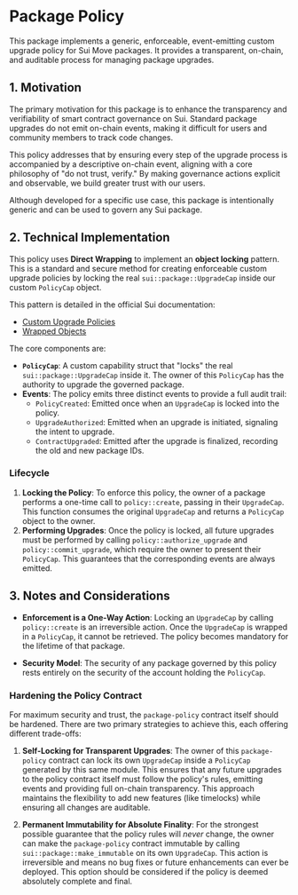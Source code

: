 # Package Policy

This package implements a generic, enforceable, event-emitting custom upgrade policy for Sui Move packages. It provides a transparent, on-chain, and auditable process for managing package upgrades.

## 1. Motivation

The primary motivation for this package is to enhance the transparency and verifiability of smart contract governance on Sui. Standard package upgrades do not emit on-chain events, making it difficult for users and community members to track code changes.

This policy addresses that by ensuring every step of the upgrade process is accompanied by a descriptive on-chain event, aligning with a core philosophy of "do not trust, verify." By making governance actions explicit and observable, we build greater trust with our users.

Although developed for a specific use case, this package is intentionally generic and can be used to govern any Sui package.

## 2. Technical Implementation

This policy uses **Direct Wrapping** to implement an **object locking** pattern. This is a standard and secure method for creating enforceable custom upgrade policies by locking the real `sui::package::UpgradeCap` inside our custom `PolicyCap` object.

This pattern is detailed in the official Sui documentation:

- [Custom Upgrade Policies](https://docs.sui.io/concepts/sui-move-concepts/packages/custom-policies)
- [Wrapped Objects](https://docs.sui.io/concepts/object-ownership/wrapped)

The core components are:

- **`PolicyCap`**: A custom capability struct that "locks" the real `sui::package::UpgradeCap` inside it. The owner of this `PolicyCap` has the authority to upgrade the governed package.
- **Events**: The policy emits three distinct events to provide a full audit trail:
  - `PolicyCreated`: Emitted once when an `UpgradeCap` is locked into the policy.
  - `UpgradeAuthorized`: Emitted when an upgrade is initiated, signaling the intent to upgrade.
  - `ContractUpgraded`: Emitted after the upgrade is finalized, recording the old and new package IDs.

### Lifecycle

1.  **Locking the Policy**: To enforce this policy, the owner of a package performs a one-time call to `policy::create`, passing in their `UpgradeCap`. This function consumes the original `UpgradeCap` and returns a `PolicyCap` object to the owner.
2.  **Performing Upgrades**: Once the policy is locked, all future upgrades must be performed by calling `policy::authorize_upgrade` and `policy::commit_upgrade`, which require the owner to present their `PolicyCap`. This guarantees that the corresponding events are always emitted.

## 3. Notes and Considerations

- **Enforcement is a One-Way Action**: Locking an `UpgradeCap` by calling `policy::create` is an irreversible action. Once the `UpgradeCap` is wrapped in a `PolicyCap`, it cannot be retrieved. The policy becomes mandatory for the lifetime of that package.

- **Security Model**: The security of any package governed by this policy rests entirely on the security of the account holding the `PolicyCap`.

### Hardening the Policy Contract

For maximum security and trust, the `package-policy` contract itself should be hardened. There are two primary strategies to achieve this, each offering different trade-offs:

1.  **Self-Locking for Transparent Upgrades**: The owner of this `package-policy` contract can lock its own `UpgradeCap` inside a `PolicyCap` generated by this same module. This ensures that any future upgrades to the policy contract itself must follow the policy's rules, emitting events and providing full on-chain transparency. This approach maintains the flexibility to add new features (like timelocks) while ensuring all changes are auditable.

2.  **Permanent Immutability for Absolute Finality**: For the strongest possible guarantee that the policy rules will _never_ change, the owner can make the `package-policy` contract immutable by calling `sui::package::make_immutable` on its own `UpgradeCap`. This action is irreversible and means no bug fixes or future enhancements can ever be deployed. This option should be considered if the policy is deemed absolutely complete and final.

